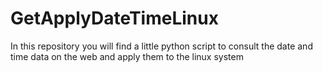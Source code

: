 # GetApplyDateTimeLinux
In this repository you will find a little python script to consult the date and time data on the web and apply them to the linux system
